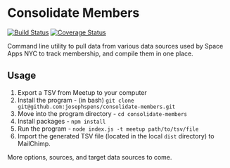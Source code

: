 # Consolidate Members
[![Build Status](https://travis-ci.org/josephspens/consolidate-members.svg?branch=master)](https://travis-ci.org/josephspens/consolidate-members)
[![Coverage Status](https://coveralls.io/repos/github/josephspens/consolidate-members/badge.svg?branch=master)](https://coveralls.io/github/josephspens/consolidate-members?branch=master)

Command line utility to pull data from various data sources used by Space Apps NYC to track membership, and compile them in one place.

## Usage

1. Export a TSV from Meetup to your computer
2. Install the program - (in bash) `git clone git@github.com:josephspens/consolidate-members.git`
3. Move into the program directory - `cd consolidate-members`
4. Install packages - `npm install`
5. Run the program - `node index.js -t meetup path/to/tsv/file`
6. Import the generated TSV file (located in the local `dist` directory) to MailChimp.

More options, sources, and target data sources to come.
